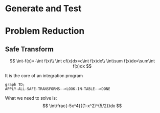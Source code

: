 # Generate and Test

# Problem Reduction

## Safe Transform

$$
\int-f(x)=-\int f(x)\\
\int cf(x)dx=c\int f(x)dx\\
\int\sum f(x)dx=\sum\int f(x)dx
$$

It is the core of an integration program

```mermaid
graph TD;
APPLY-ALL-SAFE-TRANSFORMS-->LOOK-IN-TABLE-->DONE
```

What we need to solve is:
$$
\int\frac{-5x^4}{(1-x^2)^{5/2}}dx
$$
